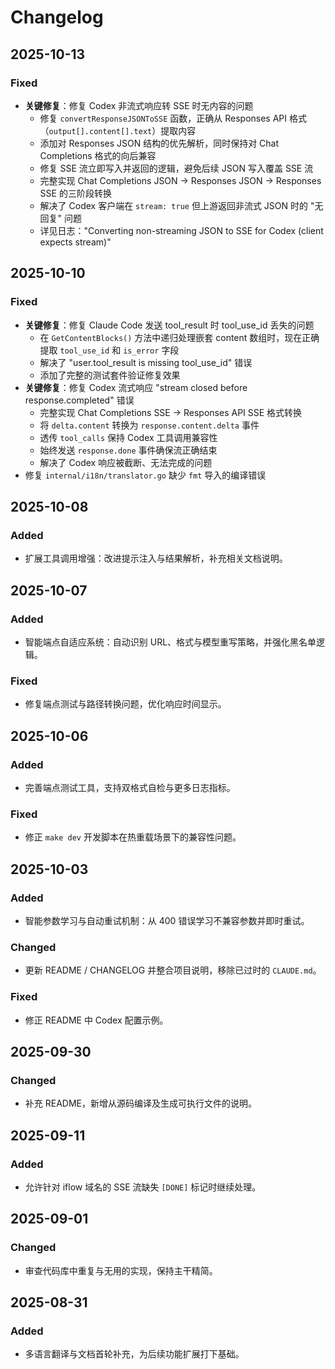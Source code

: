 # Changelog

## 2025-10-13
### Fixed
- **关键修复**：修复 Codex 非流式响应转 SSE 时无内容的问题
  - 修复 `convertResponseJSONToSSE` 函数，正确从 Responses API 格式（`output[].content[].text`）提取内容
  - 添加对 Responses JSON 结构的优先解析，同时保持对 Chat Completions 格式的向后兼容
  - 修复 SSE 流立即写入并返回的逻辑，避免后续 JSON 写入覆盖 SSE 流
  - 完整实现 Chat Completions JSON → Responses JSON → Responses SSE 的三阶段转换
  - 解决了 Codex 客户端在 `stream: true` 但上游返回非流式 JSON 时的 "无回复" 问题
  - 详见日志："Converting non-streaming JSON to SSE for Codex (client expects stream)"

## 2025-10-10
### Fixed
- **关键修复**：修复 Claude Code 发送 tool_result 时 tool_use_id 丢失的问题
  - 在 `GetContentBlocks()` 方法中递归处理嵌套 content 数组时，现在正确提取 `tool_use_id` 和 `is_error` 字段
  - 解决了 "user.tool_result is missing tool_use_id" 错误
  - 添加了完整的测试套件验证修复效果
- **关键修复**：修复 Codex 流式响应 "stream closed before response.completed" 错误
  - 完整实现 Chat Completions SSE → Responses API SSE 格式转换
  - 将 `delta.content` 转换为 `response.content.delta` 事件
  - 透传 `tool_calls` 保持 Codex 工具调用兼容性
  - 始终发送 `response.done` 事件确保流正确结束
  - 解决了 Codex 响应被截断、无法完成的问题
- 修复 `internal/i18n/translator.go` 缺少 `fmt` 导入的编译错误

## 2025-10-08
### Added
- 扩展工具调用增强：改进提示注入与结果解析，补充相关文档说明。

## 2025-10-07
### Added
- 智能端点自适应系统：自动识别 URL、格式与模型重写策略，并强化黑名单逻辑。
### Fixed
- 修复端点测试与路径转换问题，优化响应时间显示。

## 2025-10-06
### Added
- 完善端点测试工具，支持双格式自检与更多日志指标。
### Fixed
- 修正 `make dev` 开发脚本在热重载场景下的兼容性问题。

## 2025-10-03
### Added
- 智能参数学习与自动重试机制：从 400 错误学习不兼容参数并即时重试。
### Changed
- 更新 README / CHANGELOG 并整合项目说明，移除已过时的 `CLAUDE.md`。
### Fixed
- 修正 README 中 Codex 配置示例。

## 2025-09-30
### Changed
- 补充 README，新增从源码编译及生成可执行文件的说明。

## 2025-09-11
### Added
- 允许针对 iflow 域名的 SSE 流缺失 `[DONE]` 标记时继续处理。

## 2025-09-01
### Changed
- 审查代码库中重复与无用的实现，保持主干精简。

## 2025-08-31
### Added
- 多语言翻译与文档首轮补充，为后续功能扩展打下基础。
